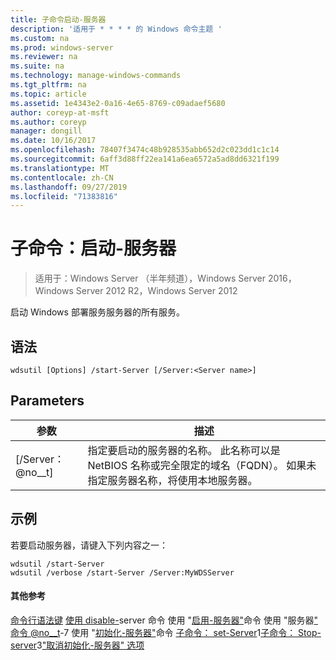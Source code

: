 ```yaml
---
title: 子命令启动-服务器
description: '适用于 * * * * 的 Windows 命令主题 '
ms.custom: na
ms.prod: windows-server
ms.reviewer: na
ms.suite: na
ms.technology: manage-windows-commands
ms.tgt_pltfrm: na
ms.topic: article
ms.assetid: 1e4343e2-0a16-4e65-8769-c09adaef5680
author: coreyp-at-msft
ms.author: coreyp
manager: dongill
ms.date: 10/16/2017
ms.openlocfilehash: 78407f3474c48b928535abb652d2c023dd1c1c14
ms.sourcegitcommit: 6aff3d88ff22ea141a6ea6572a5ad8dd6321f199
ms.translationtype: MT
ms.contentlocale: zh-CN
ms.lasthandoff: 09/27/2019
ms.locfileid: "71383816"
---
```

# <a name="subcommand-start-server"></a>子命令：启动-服务器

>适用于：Windows Server （半年频道），Windows Server 2016，Windows Server 2012 R2，Windows Server 2012

启动 Windows 部署服务服务器的所有服务。
## <a name="syntax"></a>语法
```
wdsutil [Options] /start-Server [/Server:<Server name>]
```
## <a name="parameters"></a>Parameters
|参数|描述|
|-------|--------|
|[/Server： @no__t]|指定要启动的服务器的名称。 此名称可以是 NetBIOS 名称或完全限定的域名（FQDN）。 如果未指定服务器名称，将使用本地服务器。|
## <a name="BKMK_examples"></a>示例
若要启动服务器，请键入下列内容之一：
```
wdsutil /start-Server
wdsutil /verbose /start-Server /Server:MyWDSServer
```
#### <a name="additional-references"></a>其他参考
[命令行语法键](command-line-syntax-key.md)
[使用 disable-](using-the-disable-server-command.md)server 命令 
 使用 "[启用-服务器"](using-the-enable-server-command.md)命令 
 使用 "服务器[" 命令 @no__t](using-the-get-server-command.md)-7 使用 "[初始化-服务器"](using-the-initialize-server-command.md)命令 
[子命令： set-Server](subcommand-set-server.md)1[子命令： Stop-server](subcommand-stop-server.md)3["取消初始化-服务器" 选项](the-uninitialize-server-option.md)
